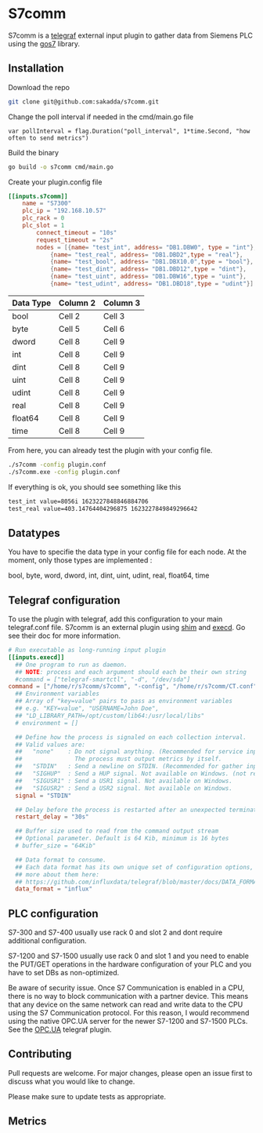 # S7comm

S7comm is a [telegraf](https://github.com/influxdata/telegraf) external input plugin to gather data from Siemens PLC using the [gos7](https://github.com/robinson/gos7) library.

## Installation

Download the repo

```bash
git clone git@github.com:sakadda/s7comm.git
```

Change the poll interval if needed in the cmd/main.go file

```golang
var pollInterval = flag.Duration("poll_interval", 1*time.Second, "how often to send metrics")
```

Build the binary

```bash
go build -o s7comm cmd/main.go
```

Create your plugin.config file

```toml @plugin.conf
[[inputs.s7comm]]
	name = "S7300"
	plc_ip = "192.168.10.57"
	plc_rack = 0
	plc_slot = 1
    	connect_timeout = "10s"
    	request_timeout = "2s"
    	nodes = [{name= "test_int", address= "DB1.DBW0", type = "int"},
        	{name= "test_real", address= "DB1.DBD2",type = "real"},
        	{name= "test_bool", address= "DB1.DBX10.0",type = "bool"},
        	{name= "test_dint", address= "DB1.DBD12",type = "dint"},
        	{name= "test_uint", address= "DB1.DBW16",type = "uint"},
        	{name= "test_udint", address= "DB1.DBD18",type = "udint"}]
```

| Data Type | Column 2 | Column 3 |
| --------- | -------- | -------- |
| bool      | Cell 2   | Cell 3   |
| byte      | Cell 5   | Cell 6   |
| dword     | Cell 8   | Cell 9   |
| int       | Cell 8   | Cell 9   |
| dint      | Cell 8   | Cell 9   |
| uint      | Cell 8   | Cell 9   |
| udint     | Cell 8   | Cell 9   |
| real      | Cell 8   | Cell 9   |
| float64   | Cell 8   | Cell 9   |
| time      | Cell 8   | Cell 9   |

From here, you can already test the plugin with your config file.

```bash
./s7comm -config plugin.conf
./s7comm.exe -config plugin.conf
```

If everything is ok, you should see something like this

```bash
test_int value=8056i 1623227848846884706
test_real value=403.14764404296875 1623227849849296642
```

## Datatypes

You have to specifie the data type in your config file for each node. At the moment, only those types are implemented :

bool, byte, word, dword, int, dint, uint, udint, real, float64, time

## Telegraf configuration

To use the plugin with telegraf, add this configuration to your main telegraf.conf file. S7comm is an external plugin using [shim](https://github.com/influxdata/telegraf/blob/master/plugins/common/shim/README.md) and [execd](https://github.com/influxdata/telegraf/tree/master/plugins/inputs/execd). Go see their doc for more information.

```toml telegraf.conf
# Run executable as long-running input plugin
[[inputs.execd]]
  ## One program to run as daemon.
  ## NOTE: process and each argument should each be their own string
  #command = ["telegraf-smartctl", "-d", "/dev/sda"]
command = ["/home/r/s7comm/s7comm", "-config", "/home/r/s7comm/CT.conf"]
  ## Environment variables
  ## Array of "key=value" pairs to pass as environment variables
  ## e.g. "KEY=value", "USERNAME=John Doe",
  ## "LD_LIBRARY_PATH=/opt/custom/lib64:/usr/local/libs"
  # environment = []

  ## Define how the process is signaled on each collection interval.
  ## Valid values are:
  ##   "none"    : Do not signal anything. (Recommended for service inputs)
  ##               The process must output metrics by itself.
  ##   "STDIN"   : Send a newline on STDIN. (Recommended for gather inputs)
  ##   "SIGHUP"  : Send a HUP signal. Not available on Windows. (not recommended)
  ##   "SIGUSR1" : Send a USR1 signal. Not available on Windows.
  ##   "SIGUSR2" : Send a USR2 signal. Not available on Windows.
  signal = "STDIN"

  ## Delay before the process is restarted after an unexpected termination
  restart_delay = "30s"

  ## Buffer size used to read from the command output stream
  ## Optional parameter. Default is 64 Kib, minimum is 16 bytes
  # buffer_size = "64Kib"

  ## Data format to consume.
  ## Each data format has its own unique set of configuration options, read
  ## more about them here:
  ## https://github.com/influxdata/telegraf/blob/master/docs/DATA_FORMATS_INPUT.md
  data_format = "influx"
```

## PLC configuration

S7-300 and S7-400 usually use rack 0 and slot 2 and dont require additional configuration.

S7-1200 and S7-1500 usually use rack 0 and slot 1 and you need to enable the PUT/GET operations in the hardware configuration of your PLC and you have to set DBs as non-optimized.

Be aware of security issue. Once S7 Communication is enabled in a CPU, there is no way to block communication with a partner device. This means that any device on the same network can read and write data to the CPU using the S7 Communication protocol. For this reason, I would recommend using the native OPC.UA server for the newer S7-1200 and S7-1500 PLCs. See the [OPC.UA](https://github.com/influxdata/telegraf/tree/master/plugins/inputs/opcua) telegraf plugin.

## Contributing

Pull requests are welcome. For major changes, please open an issue first to discuss what you would like to change.

Please make sure to update tests as appropriate.

## Metrics
